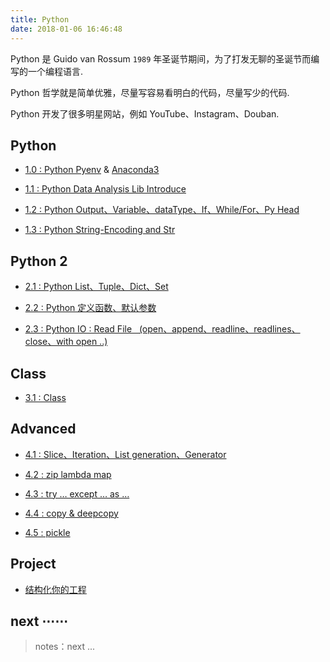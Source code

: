 ```yaml
---
title: Python
date: 2018-01-06 16:46:48
---
```


Python 是 Guido van Rossum `1989` 年圣诞节期间，为了打发无聊的圣诞节而编写的一个编程语言.

Python 哲学就是简单优雅，尽量写容易看明白的代码，尽量写少的代码.

Python 开发了很多明星网站，例如 YouTube、Instagram、Douban.

## Python

- [1.0 : Python Pyenv][py0.0] & [Anaconda3][py0.1]

- [1.1 : Python Data Analysis Lib Introduce][py1.1]

- [1.2 : Python Output、Variable、dataType、If、While/For、Py Head][py1.2]

- [1.3 : Python String-Encoding and Str][py1.3]

## Python 2

- [2.1 : Python List、Tuple、Dict、Set][py2.1]

- [2.2 : Python 定义函数、默认参数][py2.2]

- [2.3 : Python IO : Read File &nbsp; (open、append、readline、readlines、close、with open ..)][py2.3]

## Class

- [3.1 : Class][py3.1]

## Advanced

- [4.1 : Slice、Iteration、List generation、Generator][py4.1]

- [4.2 : zip lambda map][py4.2]

- [4.3 : try … except … as … ][py4.3]

- [4.4 : copy & deepcopy][py4.4]

- [4.5 : pickle][py4.5]

## Project

- [结构化你的工程][py.p1]

[py0.0]: /2017/10/18/ops-pyenv-install/
[py0.1]: /2017/12/07/ops-pyenv-Anaconda3-note/

[py1.1]: /2016/08/02/py-language-1-data-analysis-environment/
[py1.2]: /2017/05/31/py-language-2-Output-Variable-dataType-If-While:For-PyHead/
[py1.3]: /2017/05/31/py-language-3-str-&-character-encoding/

[py2.1]: /2017/05/31/py-language-4-collection-type/
[py2.2]: /2017/06/03/py-language-5-function/
[py2.3]: /2017/06/04/py-language-6-read-file/

[py3.1]: /2017/06/05/py-language-8-class/

[py4.1]: /2017/06/03/py-language-10-advanced/
[py4.2]: /2018/01/24/py-language-11-zip-lambda-map/
[py4.3]: /2018/01/24/py-language-12-try-exception/
[py4.4]: /2018/01/24/py-language-13-copy/
[py4.5]: /2018/01/19/py-language-14-pickle/

[py.p1]: /2017/11/04/py-language-structure-project/

[0]: /python_language

## next ⋯⋯

> notes：next ...
